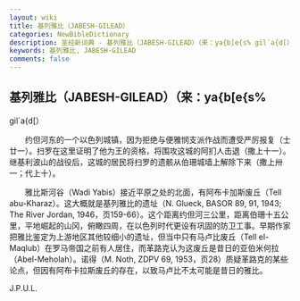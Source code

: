 ```yaml
---
layout: wiki
title: 基列雅比（JABESH-GILEAD）
categories: NewBibleDictionary
description: 圣经新词典 - 基列雅比（JABESH-GILEAD）（来：ya{b[e{s% gil`a{d[）
keywords: 基列雅比, JABESH-GILEAD
comments: false
---
```


## 基列雅比（JABESH-GILEAD）（来：ya{b[e{s%

gil`a{d[）

　　约但河东的一个以色列城镇，因为拒绝与便雅悯支派作战而遭受严厉报复（士廿一）。扫罗在这里证明了他为王的资格，将围攻这城的阿扪人击退（撒上十一）。继基利波山的战役后，这城的居民将扫罗的遗骸从伯珊城墙上解除下来（撒上卅一；代上十）。

　　雅比斯河谷（Wadi Yabis）接近平原之处的北面，有阿布卡加斯废丘（Tell abu-Kharaz）。这大概就是基列雅比的遗址（N. Glueck, BASOR 89, 91, 1943; The River Jordan, 1946，页159-66）。这个距离约但河三公里，距离伯珊十五公里，平地崛起的山冈，俯瞰四周，在以色列时代更设有巩固的防卫工事。早期作家把雅比鉴定为上游地区其他较细小的遗址，但当中只有马卢比废丘（Tell el-Maqlub）在罗马帝国之前有人居住，而革路克认为这废丘是昔日的亚伯米何拉（Abel-Meholah）。诺得（M. Noth, ZDPV 69, 1953，页28）质疑革路克的某些论点，但因有阿布卡拉斯废丘的存在，以致马卢比不太可能是昔日的雅比。

J.P.U.L.








